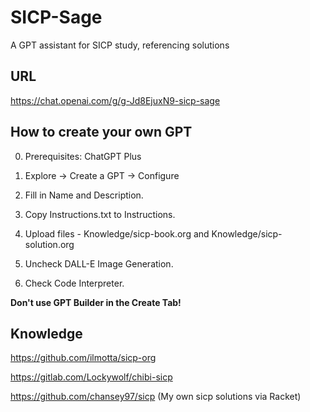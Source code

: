 # SICP-Sage
A GPT assistant for SICP study, referencing solutions

## URL

https://chat.openai.com/g/g-Jd8EjuxN9-sicp-sage

## How to create your own GPT

0. Prerequisites: ChatGPT Plus

1. Explore → Create a GPT → Configure

2. Fill in Name and Description.

3. Copy Instructions.txt to Instructions.

4. Upload files - Knowledge/sicp-book.org and Knowledge/sicp-solution.org

5. Uncheck DALL-E Image Generation.

6. Check Code Interpreter.

**Don't use GPT Builder in the Create Tab!**

## Knowledge

https://github.com/ilmotta/sicp-org

https://gitlab.com/Lockywolf/chibi-sicp

https://github.com/chansey97/sicp (My own sicp solutions via Racket)
